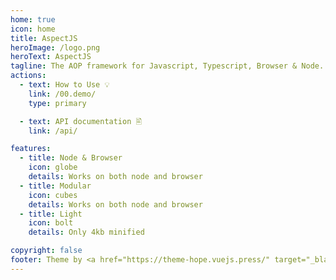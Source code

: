 ```yaml
---
home: true
icon: home
title: AspectJS
heroImage: /logo.png
heroText: AspectJS
tagline: The AOP framework for Javascript, Typescript, Browser & Node.
actions:
  - text: How to Use 💡
    link: /00.demo/
    type: primary

  - text: API documentation 🖹
    link: /api/

features:
  - title: Node & Browser
    icon: globe
    details: Works on both node and browser
  - title: Modular
    icon: cubes
    details: Works on both node and browser
  - title: Light
    icon: bolt
    details: Only 4kb minified

copyright: false
footer: Theme by <a href="https://theme-hope.vuejs.press/" target="_blank">VuePress Theme Hope</a> | MIT Licensed
---
```


